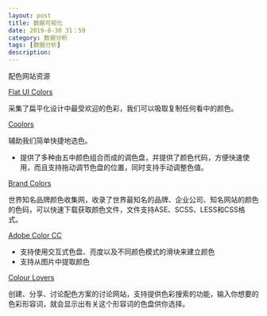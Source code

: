 ```yaml
---
layout: post
title: 数据可视化
date: 2019-8-30 31：59
category: 数据分析
tags: [数据分析]
description: 
---
```






配色网站资源

[Flat UI Colors](https://flatuicolors.com/)

采集了扁平化设计中最受欢迎的色彩，我们可以吸取复制任何看中的颜色。



[Coolors](https://coolors.co/)

辅助我们简单快捷地选色。

- 提供了多种由五中颜色组合而成的调色盘，并提供了颜色代码，方便快速使用，而且支持拖动调节色盘的位置，同时支持手动调整色值。



[Brand Colors](http://brandcolors.net/)

世界知名品牌颜色收集网，收录了世界最知名的品牌、企业公司、知名网站的颜色的色码，可以快速下载获取颜色文件，文件支持ASE、SCSS、LESS和CSS格式。



[Adobe Color CC](https://color.adobe.com/create/color-wheel/)

- 支持使用交互式色盘、亮度以及不同颜色模式的滑块来建立颜色
- 支持从图片中提取颜色



[Colour Lovers](http://www.colourlovers.com/)

创建、分享、讨论配色方案的讨论网站，支持提供色彩搜索的功能，输入你想要的色彩形容词，就会显示出有关这个形容词的色盘供你选择。